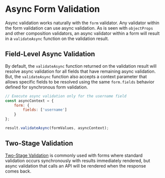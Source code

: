 # Async Form Validation

Async validation works naturally with the `form` validator. Any validator within the form validation can use async validation. As is seen with `objectProps` and other composition validators, an async validator within a form will result in a `validateAsync` function on the validation result.

## Field-Level Async Validation

By default, the `validateAsync` function returned on the validation result will resolve async validation for all fields that have remaining async validation. But, the `validateAsync` function also accepts a context parameter that allows specific fields to be resolved using the same `form.fields` behavior defined for synchronous form validation.

```jsx
// Execute async validation only for the username field
const asyncContext = {
    form: {
        fields: ['username']
    }
};

result.validateAsync(formValues, asyncContext);
```

## Two-Stage Validation

[Two-Stage Validation](../async/two-stage-sync-async-validation.md) is commonly used with forms where standard validation occurs synchronously with results immediately rendered, but async validation that calls an API will be rendered when the response comes back.
